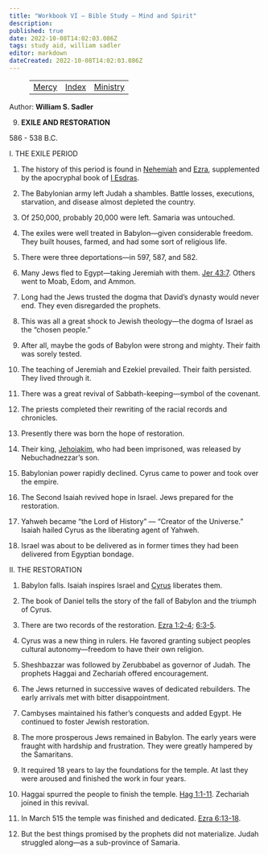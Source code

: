 ```yaml
---
title: "Workbook VI — Bible Study — Mind and Spirit"
description: 
published: true
date: 2022-10-08T14:02:03.086Z
tags: study aid, william sadler
editor: markdown
dateCreated: 2022-10-08T14:02:03.086Z
---
```


<figure class="table chapter-navigator">
	<table>
		<tbody>
		<tr>
			<td><a href="/en/article/William_S_Sadler/Workbook_6_Bible_Study/Mercy">Mercy</a></td>
			<td><a href="/en/article/William_S_Sadler/Workbook_6_Bible_Study/Index">Index</a></td>
			<td><a href="/en/article/William_S_Sadler/Workbook_6_Bible_Study/Ministry">Ministry</a></td>
		</tr>
		</tbody>
	</table>
</figure>

Author: **William S. Sadler**


9. **EXILE AND RESTORATION**

586 - 538 B.C.

I. THE EXILE PERIOD

1. The history of this period is found in [Nehemiah](/en/Bible/Nehemiah/1.htm) and [Ezra](/en/Bible/Ezra/1.htm), supplemented by the apocryphal book of [I Esdras](http://www.earlyjewishwritings.com/1esdras.html).

2. The Babylonian army left Judah a shambles. Battle losses, executions, starvation, and disease almost depleted the country.

3. Of 250,000, probably 20,000 were left. Samaria was untouched.

4. The exiles were well treated in Babylon—given considerable freedom. They built houses, farmed, and had some sort of religious life.

5. There were three deportations—in 597, 587, and 582.

6. Many Jews fled to Egypt—taking Jeremiah with them. [Jer 43:7](/en/Bible/Jeremiah/43#v7). Others went to Moab, Edom, and Ammon.

7. Long had the Jews trusted the dogma that David’s dynasty would never end. They even disregarded the prophets.

8. This was all a great shock to Jewish theology—the dogma of Israel as the “chosen people.”

9. After all, maybe the gods of Babylon were strong and mighty. Their faith was sorely tested.

10. The teaching of Jeremiah and Ezekiel prevailed. Their faith persisted. They lived through it.

11. There was a great revival of Sabbath-keeping—symbol of the covenant.

12. The priests completed their rewriting of the racial records and chronicles.

13. Presently there was born the hope of restoration.

14. Their king, [Jehoiakim](https://en.wikipedia.org/wiki/Jehoiakim), who had been imprisoned, was released by Nebuchadnezzar’s son.

15. Babylonian power rapidly declined. Cyrus came to power and took over the empire.

16. The Second Isaiah revived hope in Israel. Jews prepared for the restoration.

17. Yahweh became “the Lord of History” — “Creator of the Universe.” Isaiah hailed Cyrus as the liberating agent of Yahweh.

18. Israel was about to be delivered as in former times they had been delivered from Egyptian bondage.

II. THE RESTORATION

1. Babylon falls. Isaiah inspires Israel and [Cyrus](https://en.wikipedia.org/wiki/Cyrus_the_Great) liberates them.

2. The book of Daniel tells the story of the fall of Babylon and the triumph of Cyrus.

3. There are two records of the restoration. [Ezra 1:2-4](/en/Bible/Ezra/1#v2); [6:3-5](/en/Bible/Ezra/6#v3).

4. Cyrus was a new thing in rulers. He favored granting subject peoples cultural autonomy—freedom to have their own religion.

5. Sheshbazzar was followed by Zerubbabel as governor of Judah. The prophets Haggai and Zechariah offered encouragement.

6. The Jews returned in successive waves of dedicated rebuilders. The early arrivals met with bitter disappointment.

7. Cambyses maintained his father’s conquests and added Egypt. He continued to foster Jewish restoration.

8. The more prosperous Jews remained in Babylon. The early years were fraught with hardship and frustration. They were greatly hampered by the Samaritans.

9. It required 18 years to lay the foundations for the temple. At last they were aroused and finished the work in four years.

10. Haggai spurred the people to finish the temple. [Hag 1:1-11](/en/Bible/Haggai/1#v1). Zechariah joined in this revival.

11. In March 515 the temple was finished and dedicated. [Ezra 6:13-18](/en/Bible/Ezra/6#v13).

12. But the best things promised by the prophets did not materialize. Judah struggled along—as a sub-province of Samaria.


<br>

